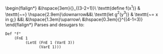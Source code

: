 \begin{flalign*}
&\hspace{3em}{}_{(3-2=1)}\\
\texttt{define f(x$^1$)}  & \texttt{~=} \hspace{2.9em}\downarrow&&\\
\texttt{let g$^2$(y$^3$)} & \texttt{~= x in g;} &&\\
&\hspace{1.3em}\uparrow\\
&\hspace{0.3em}{}^{(4-1=3)}
\end{flalign*}
Parses and desugars to:
```{.haskell}
Def "f"
    (FnE 1
         (LetE (FnE 1 (VarE 3))
               (VarE 1)))
```
